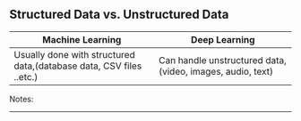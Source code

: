 ## Structured Data vs. Unstructured Data

| Machine Learning                                                    | Deep Learning                                             |
|---------------------------------------------------------------------|-----------------------------------------------------------|
| Usually done with structured data,(database data, CSV files ..etc.) | Can handle unstructured data,(video, images, audio, text) |



Notes:


---

